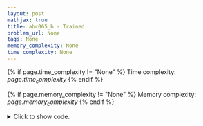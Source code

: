 ```yaml
---
layout: post
mathjax: true
title: abc065_b - Trained
problem_url: None
tags: None
memory_complexity: None
time_complexity: None
---
```




{% if page.time_complexity != "None" %}
Time complexity: ${{ page.time_complexity }}$
{% endif %}

{% if page.memory_complexity != "None" %}
Memory complexity: ${{ page.memory_complexity }}$
{% endif %}

<details>
<summary>
<p style="display:inline">Click to show code.</p>
</summary>
```cpp
{% raw %}
using namespace std;
int const NMAX = 1e5 + 11;
int n, succ[NMAX];
bool vis[NMAX];
int dfs(int u)
{
    if (u == 1)
        return 0;
    int ans = -1;
    int v = succ[u];
    vis[u] = true;
    if (not vis[v])
        ans = dfs(v);
    if (ans != -1)
        ++ans;
    return ans;
}
int main(void)
{
    int n;
    cin >> n;
    for (int u = 0; u < n; ++u)
        cin >> succ[u], --succ[u];
    cout << dfs(0) << endl;
    return 0;
}

{% endraw %}
```
</details>

